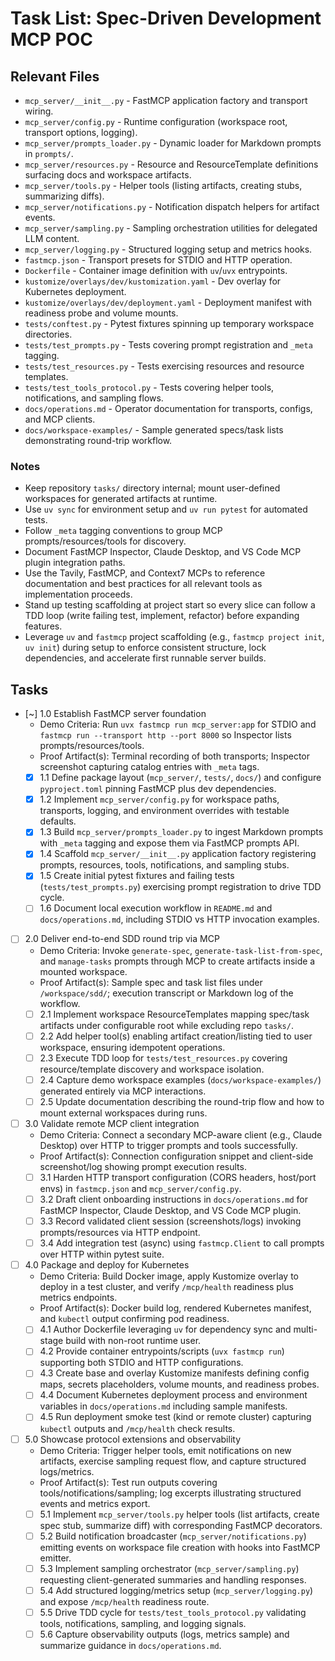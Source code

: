 # Task List: Spec-Driven Development MCP POC

## Relevant Files

- `mcp_server/__init__.py` - FastMCP application factory and transport wiring.
- `mcp_server/config.py` - Runtime configuration (workspace root, transport options, logging).
- `mcp_server/prompts_loader.py` - Dynamic loader for Markdown prompts in `prompts/`.
- `mcp_server/resources.py` - Resource and ResourceTemplate definitions surfacing docs and workspace artifacts.
- `mcp_server/tools.py` - Helper tools (listing artifacts, creating stubs, summarizing diffs).
- `mcp_server/notifications.py` - Notification dispatch helpers for artifact events.
- `mcp_server/sampling.py` - Sampling orchestration utilities for delegated LLM content.
- `mcp_server/logging.py` - Structured logging setup and metrics hooks.
- `fastmcp.json` - Transport presets for STDIO and HTTP operation.
- `Dockerfile` - Container image definition with `uv`/`uvx` entrypoints.
- `kustomize/overlays/dev/kustomization.yaml` - Dev overlay for Kubernetes deployment.
- `kustomize/overlays/dev/deployment.yaml` - Deployment manifest with readiness probe and volume mounts.
- `tests/conftest.py` - Pytest fixtures spinning up temporary workspace directories.
- `tests/test_prompts.py` - Tests covering prompt registration and `_meta` tagging.
- `tests/test_resources.py` - Tests exercising resources and resource templates.
- `tests/test_tools_protocol.py` - Tests covering helper tools, notifications, and sampling flows.
- `docs/operations.md` - Operator documentation for transports, configs, and MCP clients.
- `docs/workspace-examples/` - Sample generated specs/task lists demonstrating round-trip workflow.

### Notes

- Keep repository `tasks/` directory internal; mount user-defined workspaces for generated artifacts at runtime.
- Use `uv sync` for environment setup and `uv run pytest` for automated tests.
- Follow `_meta` tagging conventions to group MCP prompts/resources/tools for discovery.
- Document FastMCP Inspector, Claude Desktop, and VS Code MCP plugin integration paths.
- Use the Tavily, FastMCP, and Context7 MCPs to reference documentation and best practices for all relevant tools as implementation proceeds.
- Stand up testing scaffolding at project start so every slice can follow a TDD loop (write failing test, implement, refactor) before expanding features.
- Leverage `uv` and `fastmcp` project scaffolding (e.g., `fastmcp project init`, `uv init`) during setup to enforce consistent structure, lock dependencies, and accelerate first runnable server builds.

## Tasks

- [~] 1.0 Establish FastMCP server foundation
  - Demo Criteria: Run `uvx fastmcp run mcp_server:app` for STDIO and `fastmcp run --transport http --port 8000` so Inspector lists prompts/resources/tools.
  - Proof Artifact(s): Terminal recording of both transports; Inspector screenshot capturing catalog entries with `_meta` tags.
  - [x] 1.1 Define package layout (`mcp_server/`, `tests/`, `docs/`) and configure `pyproject.toml` pinning FastMCP plus dev dependencies.
  - [x] 1.2 Implement `mcp_server/config.py` for workspace paths, transports, logging, and environment overrides with testable defaults.
  - [x] 1.3 Build `mcp_server/prompts_loader.py` to ingest Markdown prompts with `_meta` tagging and expose them via FastMCP prompts API.
  - [x] 1.4 Scaffold `mcp_server/__init__.py` application factory registering prompts, resources, tools, notifications, and sampling stubs.
  - [x] 1.5 Create initial pytest fixtures and failing tests (`tests/test_prompts.py`) exercising prompt registration to drive TDD cycle.
  - [ ] 1.6 Document local execution workflow in `README.md` and `docs/operations.md`, including STDIO vs HTTP invocation examples.

- [ ] 2.0 Deliver end-to-end SDD round trip via MCP
  - Demo Criteria: Invoke `generate-spec`, `generate-task-list-from-spec`, and `manage-tasks` prompts through MCP to create artifacts inside a mounted workspace.
  - Proof Artifact(s): Sample spec and task list files under `/workspace/sdd/`; execution transcript or Markdown log of the workflow.
  - [ ] 2.1 Implement workspace ResourceTemplates mapping spec/task artifacts under configurable root while excluding repo `tasks/`.
  - [ ] 2.2 Add helper tool(s) enabling artifact creation/listing tied to user workspace, ensuring idempotent operations.
  - [ ] 2.3 Execute TDD loop for `tests/test_resources.py` covering resource/template discovery and workspace isolation.
  - [ ] 2.4 Capture demo workspace examples (`docs/workspace-examples/`) generated entirely via MCP interactions.
  - [ ] 2.5 Update documentation describing the round-trip flow and how to mount external workspaces during runs.

- [ ] 3.0 Validate remote MCP client integration
  - Demo Criteria: Connect a secondary MCP-aware client (e.g., Claude Desktop) over HTTP to trigger prompts and tools successfully.
  - Proof Artifact(s): Connection configuration snippet and client-side screenshot/log showing prompt execution results.
  - [ ] 3.1 Harden HTTP transport configuration (CORS headers, host/port envs) in `fastmcp.json` and `mcp_server/config.py`.
  - [ ] 3.2 Draft client onboarding instructions in `docs/operations.md` for FastMCP Inspector, Claude Desktop, and VS Code MCP plugin.
  - [ ] 3.3 Record validated client session (screenshots/logs) invoking prompts/resources via HTTP endpoint.
  - [ ] 3.4 Add integration test (async) using `fastmcp.Client` to call prompts over HTTP within pytest suite.

- [ ] 4.0 Package and deploy for Kubernetes
  - Demo Criteria: Build Docker image, apply Kustomize overlay to deploy in a test cluster, and verify `/mcp/health` readiness plus metrics endpoints.
  - Proof Artifact(s): Docker build log, rendered Kubernetes manifest, and `kubectl` output confirming pod readiness.
  - [ ] 4.1 Author Dockerfile leveraging `uv` for dependency sync and multi-stage build with non-root runtime user.
  - [ ] 4.2 Provide container entrypoints/scripts (`uvx fastmcp run`) supporting both STDIO and HTTP configurations.
  - [ ] 4.3 Create base and overlay Kustomize manifests defining config maps, secrets placeholders, volume mounts, and readiness probes.
  - [ ] 4.4 Document Kubernetes deployment process and environment variables in `docs/operations.md` including sample manifests.
  - [ ] 4.5 Run deployment smoke test (kind or remote cluster) capturing `kubectl` outputs and `/mcp/health` check results.

- [ ] 5.0 Showcase protocol extensions and observability
  - Demo Criteria: Trigger helper tools, emit notifications on new artifacts, exercise sampling request flow, and capture structured logs/metrics.
  - Proof Artifact(s): Test run outputs covering tools/notifications/sampling; log excerpts illustrating structured events and metrics export.
  - [ ] 5.1 Implement `mcp_server/tools.py` helper tools (list artifacts, create spec stub, summarize diff) with corresponding FastMCP decorators.
  - [ ] 5.2 Build notification broadcaster (`mcp_server/notifications.py`) emitting events on workspace file creation with hooks into FastMCP emitter.
  - [ ] 5.3 Implement sampling orchestrator (`mcp_server/sampling.py`) requesting client-generated summaries and handling responses.
  - [ ] 5.4 Add structured logging/metrics setup (`mcp_server/logging.py`) and expose `/mcp/health` readiness route.
  - [ ] 5.5 Drive TDD cycle for `tests/test_tools_protocol.py` validating tools, notifications, sampling, and logging signals.
  - [ ] 5.6 Capture observability outputs (logs, metrics sample) and summarize guidance in `docs/operations.md`.
